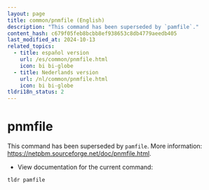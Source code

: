 ```yaml
---
layout: page
title: common/pnmfile (English)
description: "This command has been superseded by `pamfile`."
content_hash: c679f05feb8bcbb8ef938653c8db4779aeedb405
last_modified_at: 2024-10-13
related_topics:
  - title: español version
    url: /es/common/pnmfile.html
    icon: bi bi-globe
  - title: Nederlands version
    url: /nl/common/pnmfile.html
    icon: bi bi-globe
tldri18n_status: 2
---
```

# pnmfile

This command has been superseded by `pamfile`.
More information: <https://netpbm.sourceforge.net/doc/pnmfile.html>.

- View documentation for the current command:

`tldr pamfile`
